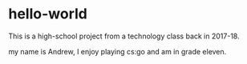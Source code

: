 # hello-world
This is a high-school project from a technology class back in 2017-18.

my name is Andrew, I enjoy playing cs:go and am in grade eleven.
